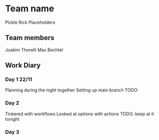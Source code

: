 # Team name
Pickle Rick Placeholders

## Team members
Joakim Thorelli
Max Bechtel

## Work Diary

### Day 1 22/11
Planning during the night together
Setting up main branch
TODO: 

### Day 2
Tinkered with workflows
Looked at options with actions
TODO: keep at it tonight

### Day 3
